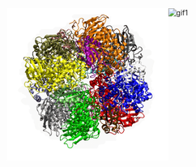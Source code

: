 
<div style="display: flex;">
  <img src="Screenshot.png" alt="pic" title="pic" height="300">
  <img src="animation_3d_ns_loop.gif" alt="gif1" title="gif1" height="300">
</div>
